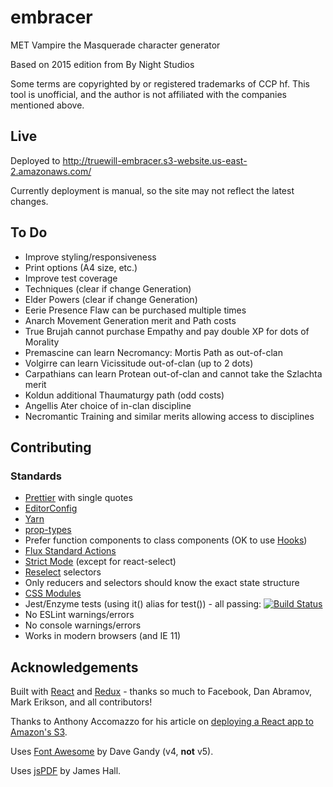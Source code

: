 # embracer

MET Vampire the Masquerade character generator

Based on 2015 edition from By Night Studios

Some terms are copyrighted by or registered trademarks of CCP hf.
This tool is unofficial, and the author is not affiliated with the companies mentioned above.

## Live

Deployed to http://truewill-embracer.s3-website.us-east-2.amazonaws.com/

Currently deployment is manual, so the site may not reflect the latest changes.

## To Do

* Improve styling/responsiveness
* Print options (A4 size, etc.)
* Improve test coverage
* Techniques (clear if change Generation)
* Elder Powers (clear if change Generation)
* Eerie Presence Flaw can be purchased multiple times
* Anarch Movement Generation merit and Path costs
* True Brujah cannot purchase Empathy and pay double XP for dots of Morality
* Premascine can learn Necromancy: Mortis Path as out-of-clan
* Volgirre can learn Vicissitude out-of-clan (up to 2 dots)
* Carpathians can learn Protean out-of-clan and cannot take the Szlachta merit
* Koldun additional Thaumaturgy path (odd costs)
* Angellis Ater choice of in-clan discipline
* Necromantic Training and similar merits allowing access to disciplines

## Contributing

### Standards

* [Prettier](https://prettier.io/) with single quotes
* [EditorConfig](http://editorconfig.org/)
* [Yarn](https://yarnpkg.com/en/)
* [prop-types](https://github.com/facebook/prop-types)
* Prefer function components to class components (OK to use [Hooks](https://reactjs.org/docs/hooks-intro.html))
* [Flux Standard Actions](https://github.com/acdlite/flux-standard-action)
* [Strict Mode](https://reactjs.org/docs/strict-mode.html) (except for react-select)
* [Reselect](https://github.com/reactjs/reselect) selectors
* Only reducers and selectors should know the exact state structure
* [CSS Modules](https://facebook.github.io/create-react-app/docs/adding-a-css-modules-stylesheet)
* Jest/Enzyme tests (using it() alias for test()) - all passing: [![Build Status](https://travis-ci.com/TrueWill/embracer.svg?branch=master)](https://travis-ci.com/TrueWill/embracer)
* No ESLint warnings/errors
* No console warnings/errors
* Works in modern browsers (and IE 11)

## Acknowledgements

Built with [React](https://reactjs.org/) and [Redux](https://redux.js.org/) - thanks so much to Facebook, Dan Abramov, Mark Erikson, and all contributors!

Thanks to Anthony Accomazzo for his article on [deploying a React app to Amazon's S3](https://www.fullstackreact.com/articles/deploying-a-react-app-to-s3/).

Uses [Font Awesome](http://fontawesome.io) by Dave Gandy (v4, **not** v5).

Uses [jsPDF](https://github.com/MrRio/jsPDF) by James Hall.
